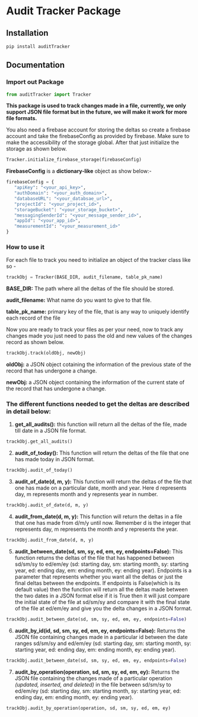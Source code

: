 # Audit Tracker Package

## Installation

```bash
pip install auditTracker
```

## Documentation

### Import out Package

```python
from auditTracker import Tracker
```

**This package is used to track changes made in a file, currently, we only support JSON file format but in the future, we will make it work for more file formats.**

You also need a firebase account for storing the deltas so create a firebase account and take the firebaseConfig as provided by firebase. Make sure to make the accessibility of the storage global. After that just initialize the storage as shown below.

```python
Tracker.initialize_firebase_storage(firebaseConfig)
```

**FirebaseConfig** is a **dictionary-like** object as show below:-

```python
firebaseConfig = {
   "apiKey": "<your_api_key>",
   "authDomain": "<your_auth_domain>",
   "databaseURL": "<your_databsae_url>",
   "projectId": "<your_project_id>",
   "storageBucket": "<your_storage_bucket>",
   "messagingSenderId": "<your_message_sender_id>",
   "appId": "<your_app_id>",
   "measurementId": "<your_measurement_id>"
}
```

### How to use it

For each file to track you need to initialize an object of the tracker class like so -

```python
trackObj = Tracker(BASE_DIR, audit_filename, table_pk_name)
```

**BASE_DIR:** The path where all the deltas of the file should be stored.

**audit_filename:** What name do you want to give to that file.

**table_pk_name:** primary key of the file, that is any way to uniquely identify each record of the file

Now you are ready to track your files as per your need, now to track any changes made you just need to pass the old and new values of the changes record as shown below.

```python
trackObj.track(oldObj, newObj)
```

**oldObj:** a JSON object cotaining the information of the previous state of the record that has undergone a change.

**newObj:** a JSON object containing the information of the current state of the record that has undergone a change.

### The different functions needed to get the deltas are described in detail below:

1.  **get_all_audits():** this function will return all the deltas of the file, made till date in a JSON file format.

```python
trackObj.get_all_audits()
```

2.  **audit_of_today():** This function will return the deltas of the file that one has made today in JSON format.

```python
trackObj.audit_of_today()
```

3.  **audit_of_date(d, m, y):** This function will return the deltas of the file that one has made on a particular date, month and year. Here d represents day, m represents month and y represents year in number.

```python
trackObj.audit_of_date(d, m, y)
```

4.  **audit_from_date(d, m, y):** This function will return the deltas in a file that one has made from d/m/y until now. Remember d is the integer that represents day, m represents the month and y represents the year.

```python
trackObj.audit_from_date(d, m, y)
```

5.  **audit_between_date(sd, sm, sy, ed, em, ey, endpoints=False):** This function returns the deltas of the file that has happened between sd/sm/sy to ed/em/ey (sd: starting day, sm: starting month, sy: starting year, ed: ending day, em: ending month, ey: ending year). Endpoints is a parameter that represents whether you want all the deltas or just the final deltas between the endpoints. If endpoints is False(which is its default value) then the function will return all the deltas made between the two dates in a JSON format else if it is True then it will just compare the initial state of the file at sd/sm/sy and compare it with the final state of the file at ed/em/ey and give you the delta changes in a JSON format.

```python
trackObj.audit_between_date(sd, sm, sy, ed, em, ey, endpoints=False)
```

6.  **audit_by_id(id, sd, sm, sy, ed, em, ey, endpoints=False):** Returns the JSON file containing changes made in a particular id between the date ranges sd/sm/sy and ed/em/ey (sd: starting day, sm: starting month, sy: starting year, ed: ending day, em: ending month, ey: ending year).

```python
trackObj.audit_between_date(sd, sm, sy, ed, em, ey, endpoints=False)
```

7.  **audit_by_operation(operation, sd, sm, sy, ed, em, ey):** Returns the JSON file containing the changes made of a particular operation _(updated, inserted, and deleted)_ in the file between sd/sm/sy to ed/em/ey (sd: starting day, sm: starting month, sy: starting year, ed: ending day, em: ending month, ey: ending year).

```python
trackObj.audit_by_operation(operation, sd, sm, sy, ed, em, ey)
```
